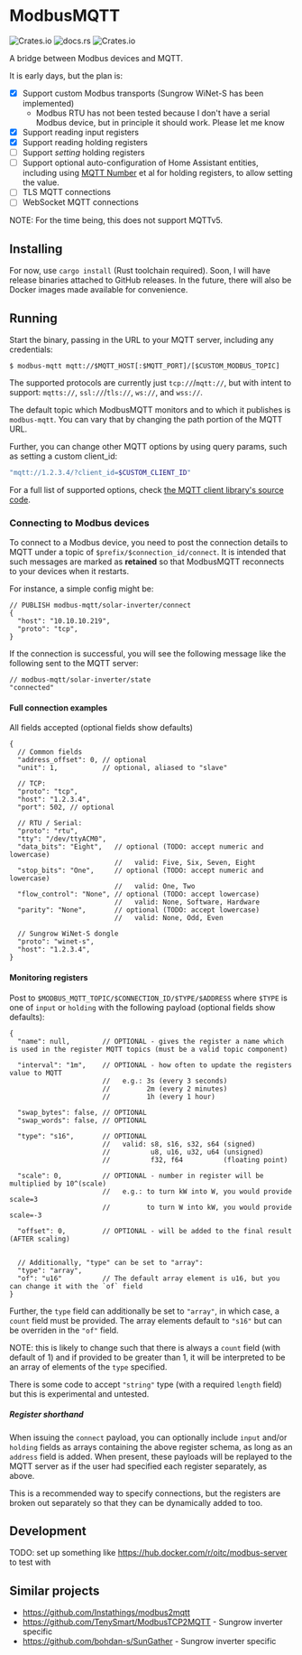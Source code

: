 # ModbusMQTT

![Crates.io](https://img.shields.io/crates/v/modbus-mqtt.svg)
![docs.rs](https://img.shields.io/docsrs/modbus-mqtt)
![Crates.io](https://img.shields.io/crates/l/modbus-mqtt)

A bridge between Modbus devices and MQTT.

It is early days, but the plan is:

* [x] Support custom Modbus transports (Sungrow WiNet-S has been implemented)
  * Modbus RTU has not been tested because I don't have a serial Modbus device, but in principle it should work. Please let me know
* [x] Support reading input registers
* [x] Support reading holding registers
* [ ] Support _setting_ holding registers
* [ ] Support optional auto-configuration of Home Assistant entities, including using [MQTT Number](https://www.home-assistant.io/integrations/number.mqtt/) et al for holding registers, to allow setting the value.
* [ ] TLS MQTT connections
* [ ] WebSocket MQTT connections

NOTE: For the time being, this does not support MQTTv5.

## Installing

For now, use `cargo install` (Rust toolchain required). Soon, I will have release binaries attached to GitHub releases. In the future, there will also be Docker images made available for convenience.

## Running

Start the binary, passing in the URL to your MQTT server, including any credentials:

```sh-session
$ modbus-mqtt mqtt://$MQTT_HOST[:$MQTT_PORT]/[$CUSTOM_MODBUS_TOPIC]
```

The supported protocols are currently just `tcp://`/`mqtt://`, but with intent to support: `mqtts://`, `ssl://`/`tls://`, `ws://`, and `wss://`.

The default topic which ModbusMQTT monitors and to which it publishes is `modbus-mqtt`. You can vary that by changing the path portion of the MQTT URL.

Further, you can change other MQTT options by using query params, such as setting a custom client_id:

```sh
"mqtt://1.2.3.4/?client_id=$CUSTOM_CLIENT_ID"
```

For a full list of supported options, check [the MQTT client library's source code](https://github.com/bytebeamio/rumqtt/blob/c6dc1f7cfb26f6c1f676954a51b398708d49091a/rumqttc/src/lib.rs#L680-L768).

### Connecting to Modbus devices

To connect to a Modbus device, you need to post the connection details to MQTT under a topic of `$prefix/$connection_id/connect`. It is intended that such messages are marked as **retained** so that ModbusMQTT reconnects to your devices when it restarts.

For instance, a simple config might be:

```jsonc
// PUBLISH modbus-mqtt/solar-inverter/connect
{
  "host": "10.10.10.219",
  "proto": "tcp",
}
```

If the connection is successful, you will see the following message like the following sent to the MQTT server:

```jsonc
// modbus-mqtt/solar-inverter/state
"connected"
```

#### Full connection examples

All fields accepted (optional fields show defaults)

```jsonc
{
  // Common fields
  "address_offset": 0, // optional
  "unit": 1,           // optional, aliased to "slave"

  // TCP:
  "proto": "tcp",
  "host": "1.2.3.4",
  "port": 502, // optional

  // RTU / Serial:
  "proto": "rtu",
  "tty": "/dev/ttyACM0",
  "data_bits": "Eight",   // optional (TODO: accept numeric and lowercase)
                          //   valid: Five, Six, Seven, Eight
  "stop_bits": "One",     // optional (TODO: accept numeric and lowercase)
                          //   valid: One, Two
  "flow_control": "None", // optional (TODO: accept lowercase)
                          //   valid: None, Software, Hardware
  "parity": "None",       // optional (TODO: accept lowercase)
                          //   valid: None, Odd, Even

  // Sungrow WiNet-S dongle
  "proto": "winet-s",
  "host": "1.2.3.4",
}
```

#### Monitoring registers

Post to `$MODBUS_MQTT_TOPIC/$CONNECTION_ID/$TYPE/$ADDRESS` where `$TYPE` is one of `input` or `holding` with the following payload (optional fields show defaults):

```jsonc
{
  "name": null,        // OPTIONAL - gives the register a name which is used in the register MQTT topics (must be a valid topic component)

  "interval": "1m",    // OPTIONAL - how often to update the registers value to MQTT
                       //   e.g.: 3s (every 3 seconds)
                       //         2m (every 2 minutes)
                       //         1h (every 1 hour)

  "swap_bytes": false, // OPTIONAL
  "swap_words": false, // OPTIONAL

  "type": "s16",       // OPTIONAL
                       //   valid: s8, s16, s32, s64 (signed)
                       //          u8, u16, u32, u64 (unsigned)
                       //          f32, f64          (floating point)

  "scale": 0,          // OPTIONAL - number in register will be multiplied by 10^(scale)
                       //   e.g.: to turn kW into W, you would provide scale=3
                       //         to turn W into kW, you would provide scale=-3

  "offset": 0,         // OPTIONAL - will be added to the final result (AFTER scaling)


  // Additionally, "type" can be set to "array":
  "type": "array",
  "of": "u16"          // The default array element is u16, but you can change it with the `of` field
}
```

Further, the `type` field can additionally be set to `"array"`, in which case, a `count` field must be provided. The array elements default to `"s16"` but can be overriden in the `"of"` field.

NOTE: this is likely to change such that there is always a `count` field (with default of 1) and if provided to be greater than 1, it will be interpreted to be an array of elements of the `type` specified.

There is some code to accept `"string"` type (with a required `length` field) but this is experimental and untested.

##### Register shorthand

When issuing the `connect` payload, you can optionally include `input` and/or `holding` fields as arrays containing the above register schema, as long as an `address` field is added. When present, these payloads will be replayed to the MQTT server as if the user had specified each register separately, as above.

This is a recommended way to specify connections, but the registers are broken out separately so that they can be dynamically added to too.

## Development

TODO: set up something like https://hub.docker.com/r/oitc/modbus-server to test with

## Similar projects

* https://github.com/Instathings/modbus2mqtt
* https://github.com/TenySmart/ModbusTCP2MQTT - Sungrow inverter specific
* https://github.com/bohdan-s/SunGather - Sungrow inverter specific
